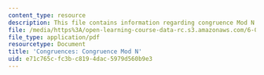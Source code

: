 ```yaml
---
content_type: resource
description: This file contains information regarding congruence Mod N.
file: /media/https%3A/open-learning-course-data-rc.s3.amazonaws.com/6-042j-mathematics-for-computer-science-spring-2015/e71c765cfc3bc8194dac5979d560b9e3_MIT6_042JS15_congruence.pdf
file_type: application/pdf
resourcetype: Document
title: 'Congruences: Congruence Mod N'
uid: e71c765c-fc3b-c819-4dac-5979d560b9e3
---
```

